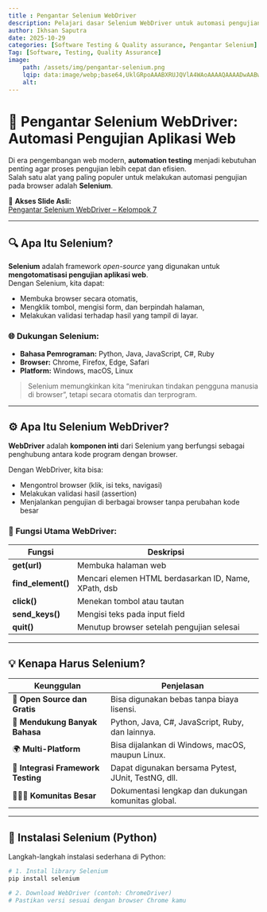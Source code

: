 ```yaml
---
title : Pengantar Selenium WebDriver
description: Pelajari dasar Selenium WebDriver untuk automasi pengujian aplikasi web. Artikel ini menjelaskan konsep, alasan penggunaan, instalasi, serta contoh test scenario dan test case menggunakan Python dan Selenium.
author: Ikhsan Saputra
date: 2025-10-29
categories: [Software Testing & Quality assurance, Pengantar Selenium]
Tag: [Software, Testing, Quality Assurance]
image:
    path: /assets/img/pengantar-selenium.png
    lqip: data:image/webp;base64,UklGRpoAAABXRUJQVlA4WAoAAAAQAAAADwAABwAAQUxQSDIAAAARL0AmbZurmr57yyIiqE8oiG0bejIYEQTgqiDA9vqnsUSI6H+oAERp2HZ65qP/VIAWAFZQOCBCAAAA8AEAnQEqEAAIAAVAfCWkAALp8sF8rgRgAP7o9FDvMCkMde9PK7euH5M1m6VWoDXf2FkP3BqV0ZYbO6NA/VFIAAAA
    alt:
---
```


# 🧩 Pengantar Selenium WebDriver: Automasi Pengujian Aplikasi Web

Di era pengembangan web modern, **automation testing** menjadi kebutuhan penting agar proses pengujian lebih cepat dan efisien.  
Salah satu alat yang paling populer untuk melakukan automasi pengujian pada browser adalah **Selenium**.

📂 **Akses Slide Asli:**  
[Pengantar Selenium WebDriver – Kelompok 7](https://drive.google.com/file/d/1G8XP7xVKPqGMZah4RyEfYVi3NrzOKuCo/view?usp=drive_link)

---

## 🔍 Apa Itu Selenium?

**Selenium** adalah framework *open-source* yang digunakan untuk **mengotomatisasi pengujian aplikasi web**.  
Dengan Selenium, kita dapat:
- Membuka browser secara otomatis,  
- Mengklik tombol, mengisi form, dan berpindah halaman,  
- Melakukan validasi terhadap hasil yang tampil di layar.

### 🌐 Dukungan Selenium:
- **Bahasa Pemrograman:** Python, Java, JavaScript, C#, Ruby  
- **Browser:** Chrome, Firefox, Edge, Safari  
- **Platform:** Windows, macOS, Linux  

> Selenium memungkinkan kita “menirukan tindakan pengguna manusia di browser”, tetapi secara otomatis dan terprogram.

---

## ⚙️ Apa Itu Selenium WebDriver?

**WebDriver** adalah **komponen inti** dari Selenium yang berfungsi sebagai penghubung antara kode program dengan browser.

Dengan WebDriver, kita bisa:
- Mengontrol browser (klik, isi teks, navigasi)  
- Melakukan validasi hasil (assertion)  
- Menjalankan pengujian di berbagai browser tanpa perubahan kode besar  

### 🔧 Fungsi Utama WebDriver:
| Fungsi | Deskripsi |
|--------|------------|
| **get(url)** | Membuka halaman web |
| **find_element()** | Mencari elemen HTML berdasarkan ID, Name, XPath, dsb |
| **click()** | Menekan tombol atau tautan |
| **send_keys()** | Mengisi teks pada input field |
| **quit()** | Menutup browser setelah pengujian selesai |

---

## 💡 Kenapa Harus Selenium?

| Keunggulan | Penjelasan |
|-------------|-------------|
| 💸 **Open Source dan Gratis** | Bisa digunakan bebas tanpa biaya lisensi. |
| 🧩 **Mendukung Banyak Bahasa** | Python, Java, C#, JavaScript, Ruby, dan lainnya. |
| 🌍 **Multi-Platform** | Bisa dijalankan di Windows, macOS, maupun Linux. |
| 🧠 **Integrasi Framework Testing** | Dapat digunakan bersama Pytest, JUnit, TestNG, dll. |
| 🧑‍🤝‍🧑 **Komunitas Besar** | Dokumentasi lengkap dan dukungan komunitas global. |

---

## 🧰 Instalasi Selenium (Python)

Langkah-langkah instalasi sederhana di Python:

```bash
# 1. Instal library Selenium
pip install selenium

# 2. Download WebDriver (contoh: ChromeDriver)
# Pastikan versi sesuai dengan browser Chrome kamu
 